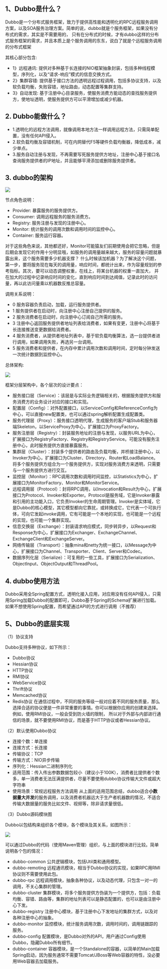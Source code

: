 ## 1、Dubbo是什么？
  Dubbo是一个分布式服务框架，致力于提供高性能和透明化的RPC远程服务调用方案，以及SOA服务治理方案。简单的说，dubbo就是个服务框架，如果没有分布式的需求，其实是不需要用的，
  只有在分布式的时候，才有dubbo这样的分布式服务框架的需求，并且本质上是个服务调用的东东，说白了就是个远程服务调用的分布式框架
  
  其核心部分包含:
  * 1》远程通讯: 提供对多种基于长连接的NIO框架抽象封装，包括多种线程模型，序列化，以及“请求-响应”模式的信息交换方式。
  * 2》集群容错: 提供基于接口方法的透明远程过程调用，包括多协议支持，以及软负载均衡，失败容错，地址路由，动态配置等集群支持。
  * 3》自动发现: 基于注册中心目录服务，使服务消费方能动态的查找服务提供方，使地址透明，使服务提供方可以平滑增加或减少机器。

## 2. Dubbo能做什么？
  * 1.透明化的远程方法调用，就像调用本地方法一样调用远程方法，只需简单配置，没有任何API侵入。
  * 2.软负载均衡及容错机制，可在内网替代F5等硬件负载均衡器，降低成本，减少单点。
  * 3.服务自动注册与发现，不再需要写死服务提供方地址，注册中心基于接口名查询服务提供者的IP地址，并且能够平滑添加或删除服务提供者。
  
## 3. dubbo的架构
  ![](https://img-blog.csdn.net/20151223153918914)
  
  节点角色说明：
  * Provider: 暴露服务的服务提供方。
  * Consumer: 调用远程服务的服务消费方。
  * Registry: 服务注册与发现的注册中心。
  * Monitor: 统计服务的调用次数和调用时间的监控中心。
  * Container: 服务运行容器。
  
  对于这些角色来说，其他都还好，Monitor可能猿友们前期使用会把它忽略，但是后期会发现它的作用十分明显哦，如服务的调用量越来越大，服务的容量问题就暴露出来，这个服务需要多少机器支撑？
  什么时候该加机器？为了解决这个问题，第一步，要将服务现在每天的调用量，响应时间，都统计出来，作为容量规划的参考指标。其次，要可以动态调整权重，在线上，将某台机器的权重一直加大，
  并在加大的过程中记录响应时间的变化，直到响应时间到达阀值，记录此时的访问量，再以此访问量乘以机器数反推总容量。
  
  调用关系说明：
  * 0 服务容器负责启动，加载，运行服务提供者。
  * 1 服务提供者在启动时，向注册中心注册自己提供的服务。
  * 2 服务消费者在启动时，向注册中心订阅自己所需的服务。
  * 3 注册中心返回服务提供者地址列表给消费者，如果有变更，注册中心将基于长连接推送变更数据给消费者。
  * 4 服务消费者，从提供者地址列表中，基于软负载均衡算法，选一台提供者进行调用，如果调用失败，再选另一台调用。
  * 5 服务消费者和提供者，在内存中累计调用次数和调用时间，定时每分钟发送一次统计数据到监控中心。
  
  总体架构:
  
  ![](http://images2015.cnblogs.com/blog/524341/201604/524341-20160414133308535-1254684890.png)
  
  框架分层架构中，各个层次的设计要点：
  
  * 服务接口层（Service）：该层是与实际业务逻辑相关的，根据服务提供方和服务消费方的业务设计对应的接口和实现。
  * 配置层（Config）：对外配置接口，以ServiceConfig和ReferenceConfig为中心，可以直接new配置类，也可以通过spring解析配置生成配置类。
  * 服务代理层（Proxy）：服务接口透明代理，生成服务的客户端Stub和服务器端Skeleton，以ServiceProxy为中心，扩展接口为ProxyFactory。
  * 服务注册层（Registry）：封装服务地址的注册与发现，以服务URL为中心，扩展接口为RegistryFactory、Registry和RegistryService。可能没有服务注册中心，此时服务提供方直接暴露服务。
  * 集群层（Cluster）：封装多个提供者的路由及负载均衡，并桥接注册中心，以Invoker为中心，扩展接口为Cluster、Directory、Router和LoadBalance。将多个服务提供方组合为一个服务提供方，实现对服务消费方来透明，只需要与一个服务提供方进行交互。
  * 监控层（Monitor）：RPC调用次数和调用时间监控，以Statistics为中心，扩展接口为MonitorFactory、Monitor和MonitorService。
  * 远程调用层（Protocol）：封将RPC调用，以Invocation和Result为中心，扩展接口为Protocol、Invoker和Exporter。Protocol是服务域，它是Invoker暴露和引用的主功能入口，它负责Invoker的生命周期管理。Invoker是实体域，它是Dubbo的核心模型，其它模型都向它靠扰，或转换成它，它代表一个可执行体，可向它发起invoke调用，它有可能是一个本地的实现，也可能是一个远程的实现，也可能一个集群实现。
  * 信息交换层（Exchange）：封装请求响应模式，同步转异步，以Request和Response为中心，扩展接口为Exchanger、ExchangeChannel、ExchangeClient和ExchangeServer。
  * 网络传输层（Transport）：抽象mina和netty为统一接口，以Message为中心，扩展接口为Channel、Transporter、Client、Server和Codec。
  * 数据序列化层（Serialize）：可复用的一些工具，扩展接口为Serialization、 ObjectInput、ObjectOutput和ThreadPool。
  
## 4. dubbo使用方法
  Dubbo采用全Spring配置方式，透明化接入应用，对应用没有任何API侵入，只需用Spring加载Dubbo的配置即可，Dubbo基于Spring的Schema扩展进行加载。如果不想使用Spring配置，而希望通过API的方式进行调用（不推荐）

## 5、Dubbo的底层实现
  （1）协议支持
  
  Dubbo支持多种协议，如下所示：
  
  * Dubbo协议 
  * Hessian协议
  * HTTP协议 
  * RMI协议
  * WebService协议
  * Thrift协议 
  * Memcached协议 
  * Redis协议
  在通信过程中，不同的服务等级一般对应着不同的服务质量，那么选择合适的协议便是一件非常重要的事情。你可以根据你应用的创建来选择。例如，使用RMI协议，一般会受到防火墙的限制，
  所以对于外部与内部进行通信的场景，就不要使用RMI协议，而是基于HTTP协议或者Hessian协议。
  
  （2）默认使用Dubbo协议
  
  * 连接个数：单连接
  * 连接方式：长连接
  * 传输协议：TCP
  * 传输方式：NIO异步传输
  * 序列化：Hessian二进制序列化
  * 适用范围：传入传出参数数据包较小（建议小于100K），消费者比提供者个数多，单一消费者无法压满提供者，尽量不要使用dubbo协议传输大文件或超大字符串
  * 使用场景：常规远程服务方法调用
  从上面的适用范围总结，dubbo适合**小数据量大并发**的服务调用，以及消费者机器远大于生产者机器数的情况，不适合传输大数据量的服务比如文件、视频等，除非请求量很低。
  
  （3）Dubbo源码模块图
  
  Dubbo以包结构来组织各个模块，各个模块及其关系，如图所示：
  
  ![](http://images2015.cnblogs.com/blog/524341/201604/524341-20160414132603629-1702057712.png)
  
  可以通过Dubbo的代码（使用Maven管理）组织，与上面的模块进行比较。简单说明各个包的情况：
  * dubbo-common 公共逻辑模块，包括Util类和通用模型。
  * dubbo-remoting 远程通讯模块，相当于Dubbo协议的实现，如果RPC用RMI协议则不需要使用此包。
  * dubbo-rpc 远程调用模块，抽象各种协议，以及动态代理，只包含一对一的调用，不关心集群的管理。
  * dubbo-cluster 集群模块，将多个服务提供方伪装为一个提供方，包括：负载均衡、容错、路由等，集群的地址列表可以是静态配置的，也可以是由注册中心下发。
  * dubbo-registry 注册中心模块，基于注册中心下发地址的集群方式，以及对各种注册中心的抽象。
  * dubbo-monitor 监控模块，统计服务调用次数，调用时间的，调用链跟踪的服务。
  * dubbo-config 配置模块，是Dubbo对外的API，用户通过Config使用Dubbo，隐藏Dubbo所有细节。
  * dubbo-container 容器模块，是一个Standalone的容器，以简单的Main加载Spring启动，因为服务通常不需要Tomcat/JBoss等Web容器的特性，没必要用Web容器去加载服务。